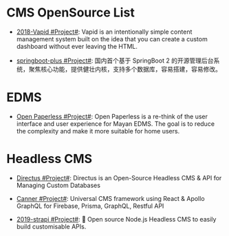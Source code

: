 # CMS OpenSource List

- [2018-Vapid #Project#](https://www.vapid.com/): Vapid is an intentionally simple content management system built on the idea that you can create a custom dashboard without ever leaving the HTML.

- [springboot-plus #Project#](https://gitee.com/xiandafu/springboot-plus): 国内首个基于 SpringBoot 2 的开源管理后台系统，聚焦核心功能，提供健壮内核，支持多个数据库，容易搭建，容易修改。

# EDMS

- [Open Paperless #Project#](https://github.com/zhoubear/open-paperless): Open Paperless is a re-think of the user interface and user experience for Mayan EDMS. The goal is to reduce the complexity and make it more suitable for home users.

# Headless CMS

- [Directus #Project#](https://github.com/directus/directus): Directus is an Open-Source Headless CMS & API for Managing Custom Databases

- [Canner #Project#](https://github.com/Canner/canner): Universal CMS framework using React & Apollo GraphQL for Firebase, Prisma, GraphQL, Restful API

- [2019-strapi #Project#](https://github.com/strapi/strapi): 🚀 Open source Node.js Headless CMS to easily build customisable APIs.
